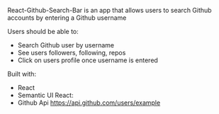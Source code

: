 React-Github-Search-Bar is an app that allows users to search Github accounts by entering a Github username


Users should be able to:

- Search Github user by username
- See users followers, following, repos
- Click on users profile once username is entered

Built with:

- React 
- Semantic UI React:
- Github Api https://api.github.com/users/example
